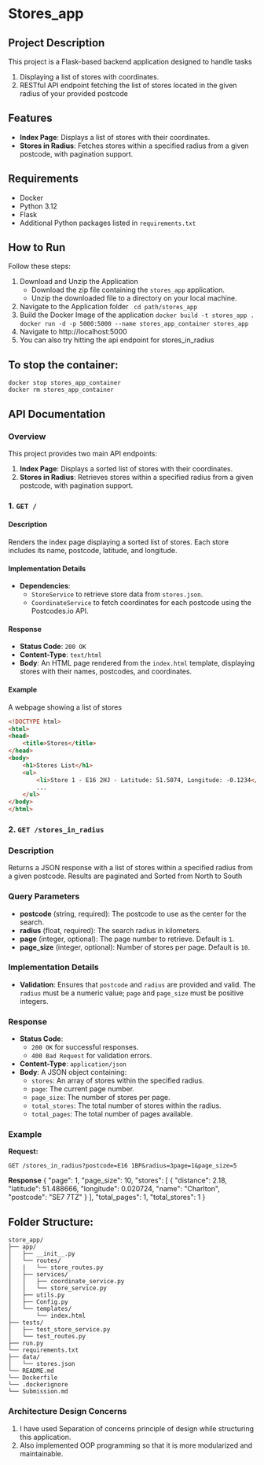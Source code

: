 # Stores_app

## Project Description

This project is a Flask-based backend application designed to handle tasks 
1. Displaying a list of stores with coordinates.
2. RESTful API endpoint fetching the list of stores located in the given radius of your provided postcode

## Features

- **Index Page**: Displays a list of stores with their coordinates.
- **Stores in Radius**: Fetches stores within a specified radius from a given postcode, with pagination support.

## Requirements
- Docker
- Python 3.12
- Flask
- Additional Python packages listed in `requirements.txt`

## How to Run
Follow these steps: 
1. Download and Unzip the Application
   - Download the zip file containing the `stores_app` application.
   - Unzip the downloaded file to a directory on your local machine.
2. Navigate to the Application folder
    ``` cd path/stores_app```
3. Build the Docker Image of the application
   ```docker build -t stores_app .```
   ```docker run -d -p 5000:5000 --name stores_app_container stores_app```
4. Navigate to http://localhost:5000
5. You can also try hitting the api endpoint for stores_in_radius

## To stop the container:
```
docker stop stores_app_container
docker rm stores_app_container
```


## API Documentation

### Overview

This project provides two main API endpoints:

1. **Index Page**: Displays a sorted list of stores with their coordinates.
2. **Stores in Radius**: Retrieves stores within a specified radius from a given postcode, with pagination support.

### 1. `GET /`

#### Description

Renders the index page displaying a sorted list of stores. Each store includes its name, postcode, latitude, and longitude.

#### Implementation Details

- **Dependencies**: 
  - `StoreService` to retrieve store data from `stores.json`.
  - `CoordinateService` to fetch coordinates for each postcode using the Postcodes.io API.

#### Response

- **Status Code**: `200 OK`
- **Content-Type**: `text/html`
- **Body**: An HTML page rendered from the `index.html` template, displaying stores with their names, postcodes, and coordinates.

#### Example

A  webpage showing a list of stores

```html
<!DOCTYPE html>
<html>
<head>
    <title>Stores</title>
</head>
<body>
    <h1>Stores List</h1>
    <ul>
        <li>Store 1 - E16 2HJ - Latitude: 51.5074, Longitude: -0.1234</li>
        ...
    </ul>
</body>
</html>
```

### 2. `GET /stores_in_radius`

### Description

Returns a JSON response with a list of stores within a specified radius from a given postcode. Results are paginated and Sorted from North to South

### Query Parameters

- **postcode** (string, required): The postcode to use as the center for the search.
- **radius** (float, required): The search radius in kilometers.
- **page** (integer, optional): The page number to retrieve. Default is `1`.
- **page_size** (integer, optional): Number of stores per page. Default is `10`.

### Implementation Details

- **Validation**: Ensures that `postcode` and `radius` are provided and valid. The `radius` must be a numeric value; `page` and `page_size` must be positive integers.

### Response

- **Status Code**: 
  - `200 OK` for successful responses.
  - `400 Bad Request` for validation errors.
- **Content-Type**: `application/json`
- **Body**: A JSON object containing:
  - `stores`: An array of stores within the specified radius.
  - `page`: The current page number.
  - `page_size`: The number of stores per page.
  - `total_stores`: The total number of stores within the radius.
  - `total_pages`: The total number of pages available.

### Example

**Request:**

```http
GET /stores_in_radius?postcode=E16 1BP&radius=3page=1&page_size=5
```

**Response**
{
    "page": 1,
    "page_size": 10,
    "stores": [
        {
            "distance": 2.18,
            "latitude": 51.488666,
            "longitude": 0.020724,
            "name": "Charlton",
            "postcode": "SE7 7TZ"
        }
    ],
    "total_pages": 1,
    "total_stores": 1
}

## Folder Structure:
```
store_app/
├── app/
│   ├── __init__.py
│   └── routes/
│   |   └── store_routes.py
│   ├── services/
│   │   ├── coordinate_service.py
│   │   └── store_service.py
│   ├── utils.py
│   ├── Config.py
│   └── templates/
│       └── index.html
├── tests/
│   ├── test_store_service.py
│   └── test_routes.py
├── run.py
└── requirements.txt
├── data/
│   └── stores.json
└── README.md
└── Dockerfile
└── .dockerignore
└── Submission.md

```
### Architecture Design Concerns
1. I have used Separation of concerns principle of design while structuring this application.
2. Also implemented OOP programming so that it is more modularized and maintainable.

